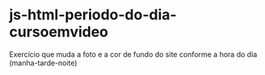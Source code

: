 # js-html-periodo-do-dia-cursoemvideo
Exercício que muda a foto e a cor de fundo do site conforme a hora do dia (manha-tarde-noite)
